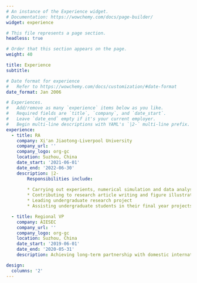 ```yaml
---
# An instance of the Experience widget.
# Documentation: https://wowchemy.com/docs/page-builder/
widget: experience

# This file represents a page section.
headless: true

# Order that this section appears on the page.
weight: 40

title: Experience
subtitle:

# Date format for experience
#   Refer to https://wowchemy.com/docs/customization/#date-format
date_format: Jan 2006

# Experiences.
#   Add/remove as many `experience` items below as you like.
#   Required fields are `title`, `company`, and `date_start`.
#   Leave `date_end` empty if it's your current employer.
#   Begin multi-line descriptions with YAML's `|2-` multi-line prefix.
experience:
  - title: RA
    company: Xi'an Jiaotong-Liverpool University
    company_url: ''
    company_logo: org-gc
    location: Suzhou, China
    date_start: '2021-06-01'
    date_end: '2022-06-30'
    description: |2-
        Responsibilities include:
        
        * Carrying out experients, numerical simulation and data analysis according to researching requirements
        * Contributing to research article writing and figure illustration
        * Leading undergraduate research project
        * Assisting undergraduate students in their final year projects

  - title: Regional VP
    company: AIESEC
    company_url: ''
    company_logo: org-gc
    location: Suzhou, China
    date_start: '2019-06-01'
    date_end: '2020-05-31'
    description: Achieving long-term partnership with domestic international companies with global interns from more than 6 countries.

design:
  columns: '2'
---
```

